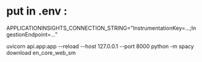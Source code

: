 # put in .env :
APPLICATIONINSIGHTS_CONNECTION_STRING="InstrumentationKey=...;IngestionEndpoint=..."

uvicorn api.app:app --reload --host 127.0.0.1 --port 8000
python -m spacy download en_core_web_sm 

